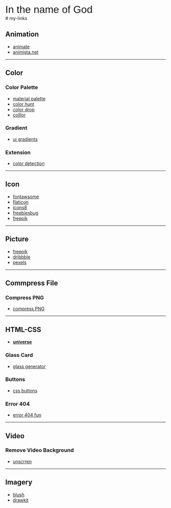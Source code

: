 <div>
<span style="font-size: 2rem; font-family: sans-serif; text-align: center;">In the name of God</span>
</div>
# my-links

## Animation

- [animate](https://animate.style/)
- [animista.net](https://animista.net/)

---

## Color

### Color Palette

- [material palette](https://materialpalette.com/)
- [color hunt](https://colorhunt.co/)
- [color drop](https://colordrop.io/)
- [colllor](http://colllor.com/)

### Gradient

- [ui gradients](https://uigradients.com/)


### Extension

- [color detection](https://chromewebstore.google.com/detail/colorzilla/bhlhnicpbhignbdhedgjhgdocnmhomnp?pli=1)

---

## Icon

- [fontawsome](https://fontawesome.com/icons)
- [flaticon](https://www.flaticon.com/)
- [icons8](https://icons8.com/)
- [freebiesbug](https://freebiesbug.com/)
- [freepik](https://www.freepik.com/)

---

## Picture

- [freepik](https://www.freepik.com/)
- [dribbble](https://dribbble.com/)
- [pexels](https://www.pexels.com/)

---

## Commpress File

### Compress PNG

- [compress PNG](https://compresspng.com/)

---

## HTML-CSS

- [**universe**](https://uiverse.io/)

### Glass Card

- [glass generator](https://ui.glass/generator/)

### Buttons

- [css buttons](https://cssbuttons.io/)

### Error 404

- [error 404 fun](https://error404.fun/)

---

## Video

### Remove Video Background

- [unscrren](https://www.unscreen.com/)

---

## Imagery

- [blush](https://blush.design/collections)
- [drawkit](https://www.drawkit.com/search-results)
